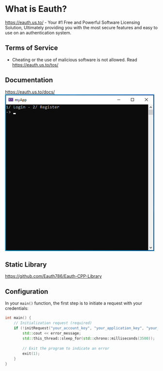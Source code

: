 What is Eauth?
==============

https://eauth.us.to/ - Your #1 Free and Powerful Software Licensing Solution, Ultimately providing you with the most secure features and easy to use on an authentication system.    

Terms of Service
----------------
- Cheating or the use of malicious software is not allowed. Read https://eauth.us.to/tos/
  
Documentation
-------------

https://eauth.us.to/docs/
![Eauth c++ cpp console application example SDK](image.png)

Static Library
-------------

https://github.com/Eauth786/Eauth-CPP-Library

Configuration
-------------

In your `main()` function, the first step is to initiate a request with your credentials:

```cpp
int main() {
    // Initialization request (required)
    if (!initRequest("your_account_key", "your_application_key", "your_application_id", "1.0")) { // --> 1.0 means your app version
        std::cout << error_message;
        std::this_thread::sleep_for(std::chrono::milliseconds(3500));

        // Exit the program to indicate an error
        exit(1);
    }
}
```
